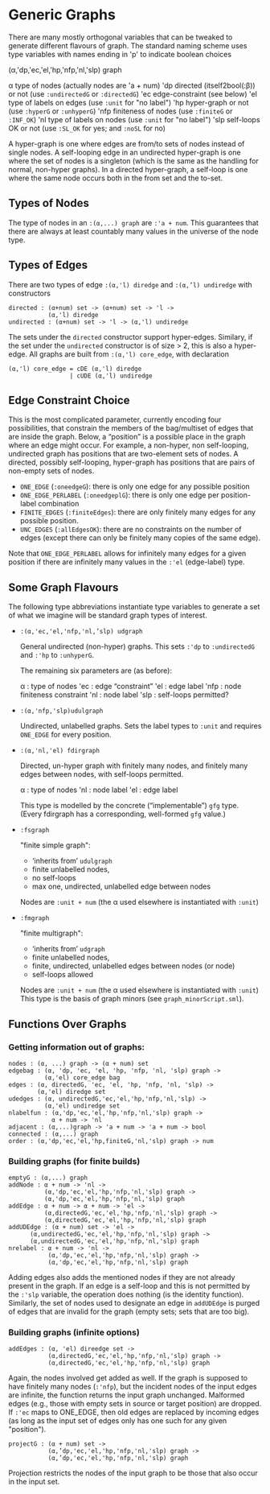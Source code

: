 # Generic Graphs

There are many mostly orthogonal variables that can be tweaked to generate different flavours of graph. The standard naming scheme uses type variables with names ending in 'p' to indicate boolean choices

(α,'dp,'ec,'el,'hp,'nfp,'nl,'slp) graph

   α     type of nodes (actually nodes are 'a + num)
   'dp   directed (itself2bool(:β)) or not
           (use `:undirectedG` or `:directedG`)
   'ec   edge-constraint (see below)
   'el   type of labels on edges (use `:unit` for "no label")
   'hp    hyper-graph or not (use `:hyperG` or `:unhyperG`)
   'nfp  finiteness of nodes (use `:finiteG` or `:INF_OK`)
   'nl   type of labels on nodes (use `:unit` for "no label")
   'slp  self-loops OK or not (use `:SL_OK` for yes; and `:noSL` for no)

A hyper-graph is one where edges are from/to sets of nodes instead of
single nodes. A self-looping edge in an undirected hyper-graph is one
where the set of nodes is a singleton (which is the same as the
handling for normal, non-hyper graphs). In a directed hyper-graph, a
self-loop is one where the same node occurs both in the from set and
the to-set.

## Types of Nodes

The type of nodes in an `:(α,...) graph` are `:'a + num`. This
guarantees that there are always at least countably many values in the
universe of the node type.

## Types of Edges

There are two types of edge `:(α,'l) diredge` and `:(α,’l) undiredge` with constructors

    directed : (α+num) set -> (α+num) set -> 'l ->
               (α,'l) diredge
    undirected : (α+num) set -> 'l -> (α,'l) undiredge

The sets under the `directed` constructor support hyper-edges.
Similary, if the set under the `undirected` constructor is of size >
2, this is also a hyper-edge. All graphs are built from `:(α,'l)
core_edge`, with declaration

    (α,'l) core_edge = cDE (α,'l) diredge
                     | cUDE (α,'l) undiredge

## Edge Constraint Choice

This is the most complicated parameter, currently encoding four
possibilities, that constrain the members of the bag/multiset of edges
that are inside the graph. Below, a “position” is a possible place in
the graph where an edge might occur. For example, a non-hyper, non
self-looping, undirected graph has positions that are two-element sets
of nodes. A directed, possibly self-looping, hyper-graph has positions
that are pairs of non-empty sets of nodes.

   - `ONE_EDGE` (`:oneedgeG`): there is only one edge for any possible position
   - `ONE_EDGE_PERLABEL` (`:oneedgeplG`): there is only one edge per position-label combination
   - `FINITE_EDGES` (`:finiteEdges`): there are only finitely many edges for any possible position.
   - `UNC_EDGES` (`:allEdgesOK`): there are no constraints on the number of edges (except there can only be finitely many copies of the same edge).

Note that `ONE_EDGE_PERLABEL` allows for infinitely many edges for a given position if there are infinitely many values in the `:'el` (edge-label) type.

## Some Graph Flavours

The following type abbreviations instantiate type variables to generate a set of what we imagine will be standard graph types of interest.

-   `:(α,'ec,'el,'nfp,'nl,’slp) udgraph`

    General undirected (non-hyper) graphs. This sets `:'dp` to `:undirectedG` and `:'hp` to `:unhyperG`.

    The remaining six parameters are (as before):

    α    : type of nodes
    'ec  : edge “constraint”
    'el  : edge label
    'nfp : node finiteness constraint
    'nl  : node label
    'slp : self-loops permitted?

-   `:(α,'nfp,'slp)udulgraph`

    Undirected, unlabelled graphs.
    Sets the label types to `:unit` and requires `ONE_EDGE` for every position.

-   `:(α,'nl,'el) fdirgraph`

    Directed, un-hyper graph with finitely many nodes, and finitely many
    edges between nodes, with self-loops permitted.

    α   : type of nodes
    'nl : node label
    'el : edge label

    This type is modelled by the concrete (“implementable”) `gfg` type.
    (Every fdirgraph has a corresponding, well-formed `gfg` value.)

-   `:fsgraph`

    "finite simple graph":
     - ‘inherits from’ `udulgraph`
     - finite unlabelled nodes,
     - no self-loops
     - max one, undirected, unlabelled edge between nodes

    Nodes are `:unit + num` (the α used elsewhere is instantiated with `:unit`)

-   `:fmgraph`

    "finite multigraph":
     - ‘inherits from’ `udgraph`
     - finite unlabelled nodes,
     - finite, undirected, unlabelled edges between nodes (or node)
     - self-loops allowed

    Nodes are `:unit + num` (the α used elsewhere is instantiated with `:unit`)
    This type is the basis of graph minors (see `graph_minorScript.sml`).

## Functions Over Graphs

### Getting information out of graphs:

    nodes : (α, ...) graph -> (α + num) set
    edgebag : (α, 'dp, 'ec, 'el, 'hp, 'nfp, 'nl, 'slp) graph ->
              (α,'el) core_edge bag
    edges : (α, directedG, 'ec, 'el, 'hp, 'nfp, 'nl, 'slp) ->
            (α,'el) diredge set
    udedges : (α, undirectedG,'ec,'el,'hp,'nfp,'nl,'slp) ->
              (α,'el) undiredge set
    nlabelfun : (α,'dp,'ec,'el,'hp,'nfp,'nl,'slp) graph ->
                α + num -> 'nl
    adjacent : (α,...)graph -> 'a + num -> 'a + num -> bool
    connected : (α,...) graph
    order : (α,'dp,'ec,'el,'hp,finiteG,'nl,'slp) graph -> num

### Building graphs (for finite builds)

    emptyG : (α,...) graph
    addNode : α + num -> 'nl ->
              (α,'dp,'ec,'el,'hp,'nfp,'nl,'slp) graph ->
              (α,'dp,'ec,'el,'hp,'nfp,'nl,'slp) graph
    addEdge : α + num -> α + num -> 'el ->
              (α,directedG,'ec,'el,'hp,'nfp,'nl,'slp) graph ->
              (α,directedG,'ec,'el,'hp,'nfp,'nl,'slp) graph
    addUDEdge : (α + num) set -> 'el ->
          (α,undirectedG,'ec,'el,'hp,'nfp,'nl,'slp) graph ->
          (α,undirectedG,'ec,'el,'hp,'nfp,'nl,'slp) graph
    nrelabel : α + num -> 'nl ->
               (α,'dp,'ec,'el,'hp,'nfp,'nl,'slp) graph ->
               (α,'dp,'ec,'el,'hp,'nfp,'nl,'slp) graph

Adding edges also adds the mentioned nodes if they are not already
present in the graph. If an edge is a self-loop and this is not
permitted by the `:'slp` variable, the operation does nothing (is the
identity function). Similarly, the set of nodes used to designate an edge in `addUDEdge` is purged of edges that are invalid for the graph (empty sets; sets that are too big).

### Building graphs (infinite options)

    addEdges : (α, 'el) direedge set ->
               (α,directedG,'ec,'el,'hp,'nfp,'nl,'slp) graph ->
               (α,directedG,'ec,'el,'hp,'nfp,'nl,'slp) graph

Again, the nodes involved get added as well. If the graph is supposed
to have finitely many nodes (`:'nfp`), but the incident nodes of the
input edges are infinite, the function returns the input graph
unchanged. Malformed edges (e.g., those with empty sets in source or
target position) are dropped. If `:'ec` maps to ONE_EDGE, then old
edges are replaced by incoming edges (as long as the input set of
edges only has one such for any given "position").

    projectG : (α + num) set ->
               (α,’dp,'ec,'el,'hp,'nfp,'nl,'slp) graph ->
               (α,’dp,'ec,'el,'hp,'nfp,'nl,'slp) graph

Projection restricts the nodes of the input graph to be those that also occur in the input set.
